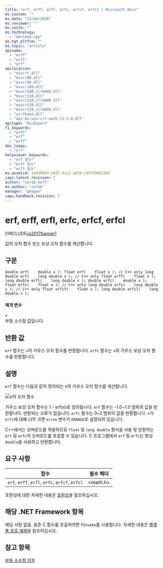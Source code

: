 ```yaml
---
title: "erf, erff, erfl, erfc, erfcf, erfcl | Microsoft Docs"
ms.custom: ""
ms.date: "11/04/2016"
ms.reviewer: ""
ms.suite: ""
ms.technology: 
  - "devlang-cpp"
ms.tgt_pltfrm: ""
ms.topic: "article"
apiname: 
  - "erff"
  - "erfl"
  - "erf"
apilocation: 
  - "msvcrt.dll"
  - "msvcr80.dll"
  - "msvcr90.dll"
  - "msvcr100.dll"
  - "msvcr100_clr0400.dll"
  - "msvcr110.dll"
  - "msvcr110_clr0400.dll"
  - "msvcr120.dll"
  - "msvcr120_clr0400.dll"
  - "ucrtbase.dll"
  - "api-ms-win-crt-math-l1-1-0.dll"
apitype: "DLLExport"
f1_keywords: 
  - "erfl"
  - "erf"
  - "erff"
dev_langs: 
  - "C++"
helpviewer_keywords: 
  - "erf 함수"
  - "erff 함수"
  - "erfl 함수"
ms.assetid: 144d90d3-e437-41c2-a659-cd57596023b5
caps.latest.revision: 7
author: "corob-msft"
ms.author: "corob"
manager: "ghogen"
caps.handback.revision: 7
---
```

# erf, erff, erfl, erfc, erfcf, erfcl
[!INCLUDE[vs2017banner](../../assembler/inline/includes/vs2017banner.md)]

값의 오차 함수 또는 보상 오차 함수를 계산합니다.  
  
## 구문  
  
```  
double erf(    double x ); float erf(    float x ); // C++ only long double erf(    long double x ); // C++ only float erff(    float x ); long double erfl(    long double x ); double erfc(    double x ); float erfc(    float x ); // C++ only long double erfc(    long double x ); // C++ only float erfcf(    float x ); long double erfcl(    long double x );  
```  
  
#### 매개 변수  
 `x`  
 부동 소수점 값입니다.  
  
## 반환 값  
 `erf` 함수는 `x`의 가우스 오차 함수를 반환합니다.  `erfc` 함수는 `x`의 가우스 보상 오차 함수를 반환합니다.  
  
## 설명  
 `erf` 함수는 다음과 같이 정의되는 x의 가우스 오차 함수를 계산합니다.  
  
 ![x의 오차 함수](../../c-runtime-library/reference/media/crt_erf_formula.png "CRT\_erf\_formula")  
  
 가우스 보상 오차 함수는 1 \- erf\(x\)로 정의됩니다.  `erf` 함수는 \-1.0~1.0 범위의 값을 반환합니다.  반환되는 오류가 없습니다.  `erfc` 함수는 0~2 범위의 값을 반환합니다.  `x`가 `erfc`에 대해 너무 크면 `errno` 변수가 `ERANGE`로 설정되어 있습니다.  
  
 C\+\+에서는 오버로드를 허용하므로 `float` 및 `long double` 형식을 사용 및 반환하는 `erf` 및 `erfc`의 오버로드를 호출할 수 있습니다.  C 프로그램에서 `erf` 및 `erfc`는 항상 `double`을 사용하고 반환합니다.  
  
## 요구 사항  
  
|함수|필수 헤더|  
|--------|-----------|  
|`erf`, `erff`, `erfl`, `erfc`, `erfcf`, `erfcl`|\<math.h\>|  
  
 호환성에 대한 자세한 내용은 [호환성](../../c-runtime-library/compatibility.md)을 참조하십시오.  
  
## 해당 .NET Framework 항목  
 해당 사항 없음. 표준 C 함수를 호출하려면 `PInvoke`를 사용합니다. 자세한 내용은 [플랫폼 호출 예제](../Topic/Platform%20Invoke%20Examples.md)을 참조하십시오.  
  
## 참고 항목  
 [부동 소수점 지원](../../c-runtime-library/floating-point-support.md)